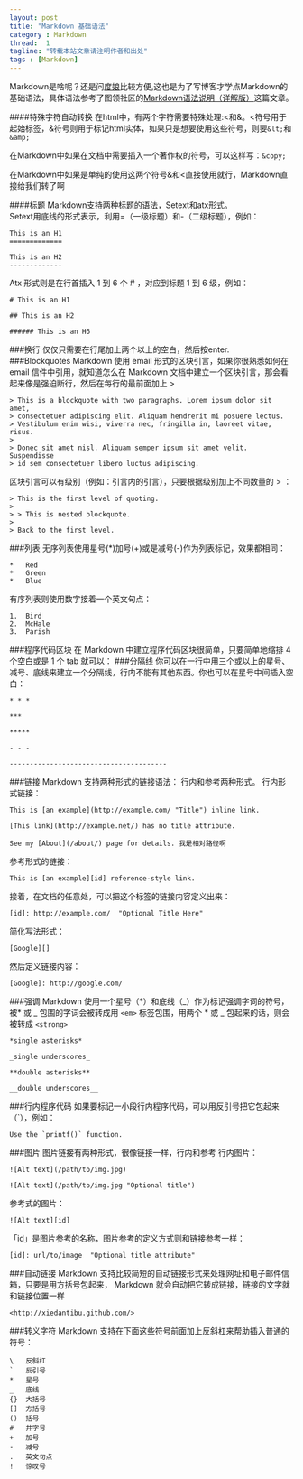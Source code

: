 ```yaml
---
layout: post
title: "Markdown 基础语法"
category : Markdown
thread:  1
tagline: "转载本站文章请注明作者和出处"
tags : [Markdown]
---
```


Markdown是啥呢？还是问[度娘](http://baike.baidu.com/view/2311114.htm "Markdown")比较方便,这也是为了写博客才学点Markdown的基础语法，具体语法参考了图领社区的[Markdown语法说明（详解版）](http://www.ituring.com.cn/article/504)这篇文章。

####特殊字符自动转换
在html中，有两个字符需要特殊处理:<和&。<符号用于起始标签，&符号则用于标记html实体，如果只是想要使用这些符号，则要`&lt;`和`&amp;`

在Markdown中如果在文档中需要插入一个著作权的符号，可以这样写：`&copy;`

在Markdown中如果是单纯的使用这两个符号&和<直接使用就行，Markdown直接给我们转了啊

####标题
Markdown支持两种标题的语法，Setext和atx形式。    
Setext用底线的形式表示，利用=（一级标题）和-（二级标题），例如：

	This is an H1
	=============

	This is an H2
	-------------

Atx 形式则是在行首插入 1 到 6 个 # ，对应到标题 1 到 6 级，例如：

	# This is an H1

	## This is an H2

	###### This is an H6

###换行
仅仅只需要在行尾加上两个以上的空白，然后按enter.  
###Blockquotes
Markdown 使用 email 形式的区块引言，如果你很熟悉如何在 email 信件中引用，就知道怎么在 Markdown 文档中建立一个区块引言，那会看起来像是强迫断行，然后在每行的最前面加上 >  

	> This is a blockquote with two paragraphs. Lorem ipsum dolor sit amet,
	> consectetuer adipiscing elit. Aliquam hendrerit mi posuere lectus.
	> Vestibulum enim wisi, viverra nec, fringilla in, laoreet vitae, risus.
	> 
	> Donec sit amet nisl. Aliquam semper ipsum sit amet velit. Suspendisse
	> id sem consectetuer libero luctus adipiscing.

区块引言可以有级别（例如：引言内的引言），只要根据级别加上不同数量的 > ：

	> This is the first level of quoting.
	>
	> > This is nested blockquote.
	>
	> Back to the first level.

###列表
无序列表使用星号(\*)加号(\+)或是减号(\-)作为列表标记，效果都相同：

	*   Red
	*   Green
	*   Blue

有序列表则使用数字接着一个英文句点：

	1.  Bird
	2.  McHale
	3.  Parish


        
###程序代码区块
在 Markdown 中建立程序代码区块很简单，只要简单地缩排 4 个空白或是 1 个 tab 就可以：
###分隔线
你可以在一行中用三个或以上的星号、减号、底线来建立一个分隔线，行内不能有其他东西。你也可以在星号中间插入空白：

	* * *

	***

	*****

	- - -

	---------------------------------------
###链接
Markdown 支持两种形式的链接语法： 行内和参考两种形式。
行内形式链接：

	This is [an example](http://example.com/ "Title") inline link.

	[This link](http://example.net/) has no title attribute.

	See my [About](/about/) page for details. 我是相对路径啊
参考形式的链接：

	This is [an example][id] reference-style link.

接着，在文档的任意处，可以把这个标签的链接内容定义出来：

	[id]: http://example.com/  "Optional Title Here"	

简化写法形式：

	[Google][]

然后定义链接内容：

	[Google]: http://google.com/

###强调
Markdown 使用一个星号（\*）和底线（\_）作为标记强调字词的符号，被\* 或 \_ 包围的字词会被转成用 `<em>` 标签包围，用两个 \* 或 \_ 包起来的话，则会被转成 `<strong>`

	*single asterisks*

	_single underscores_

	**double asterisks**

	__double underscores__

###行内程序代码
如果要标记一小段行内程序代码，可以用反引号把它包起来（\`），例如：

	Use the `printf()` function.

###图片
图片链接有两种形式，很像链接一样，行内和参考
行内图片：

	![Alt text](/path/to/img.jpg)

	![Alt text](/path/to/img.jpg "Optional title")
参考式的图片：

	![Alt text][id]
「id」是图片参考的名称，图片参考的定义方式则和链接参考一样：

	[id]: url/to/image  "Optional title attribute"
###自动链接
Markdown 支持比较简短的自动链接形式来处理网址和电子邮件信箱，只要是用方括号包起来， Markdown 就会自动把它转成链接，链接的文字就和链接位置一样

	<http://xiedantibu.github.com/>

###转义字符
Markdown 支持在下面这些符号前面加上反斜杠来帮助插入普通的符号：

	\   反斜杠
	`   反引号
	*   星号
	_   底线
	{}  大括号
	[]  方括号
	()  括号
	#   井字号
	+   加号
	-   减号
	.   英文句点
	!   惊叹号
